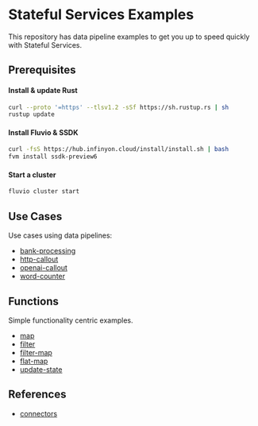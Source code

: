 # Stateful Services Examples

This repository has data pipeline examples to get you up to speed quickly with Stateful Services.

## Prerequisites

#### Install & update Rust

```bash
curl --proto '=https' --tlsv1.2 -sSf https://sh.rustup.rs | sh
rustup update
```

#### Install Fluvio & SSDK

```bash
curl -fsS https://hub.infinyon.cloud/install/install.sh | bash
fvm install ssdk-preview6
```

#### Start a cluster

```bash
fluvio cluster start
```

## Use Cases

Use cases using data pipelines:

* [bank-processing](/use-cases/bank-processing/)
* [http-callout](//use-cases/http-callout/)
* [openai-callout](//use-cases/openai-callout/)
* [word-counter](//use-cases/word-counter/)

## Functions

Simple functionality centric examples.

* [map](/functions/map/)
* [filter](/functions/filter/)
* [filter-map](/functions/filter-map/)
* [flat-map](/functions/flat-map/)
* [update-state](/functions/update-state/)


## References
* [connectors](connectors.md)
